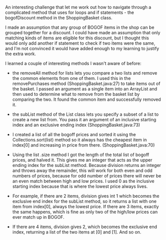 An interesting challenge that let me work out how to navigate through a complicated method that uses for loops and if statements - the bogofDiscount method in the ShoppingBasket class.

I made an assumption that any group of BOGOF items in the shop can be grouped together for a discount. I could have made an assumption that only matching kinds of items are eligible for this discount, but I thought this would only add another if statement to check if two items were the same, and I'm not convinced it would have added enough to my learning to justify the extra work.

I learned a couple of interesting methods I wasn't aware of before:

* the removeAll method for lists lets you compare a two lists and remove the common elements from one of them. I used this in the removePurchases method (ShoppingBasket.java:27) to take items out of the basket. I passed an argument as a single item into an ArrayList and then used to determine what to remove from the basket list by comparing the two. It found the common item and successfully removed it.

* the subList method of the List class lets you specify a subset of a list to create a new list from. You pass it an argument of an inclusive starting index and an exclusive ending index (ShoppingBasket.java:73)
 * I created a list of all the bogoff prices and sorted it using the Collections.sort(list) method so it always has the cheapest item in index[0] and increasing in price from there. (ShoppingBasket.java:70)
 * Using the list .size method I got the length of the total list of bogoff prices, and halved it. This gives me an integer that acts as the upper ending index for the subList method. Because division returns an integer and throws away the remainder, this will work for both even and odd numbers of prices, because for odd number of prices there will never be an even match between high and low prices. I used 0 as the inclusive starting index because that is where the lowest price always lives.
 * For example, if there are 2 items, division gives int 1 which becomes the exclusive end index for the subList method, so it returns a list with one item from index[0], always the lowest price. If there are 3 items, exactly the same happens, which is fine as only two of the high/low prices can ever match up in BOGOF.
 * If there are 4 items, division gives 2, which becomes the exclusive end index, returning a list of the two items at [0] and [1]. And so on. 